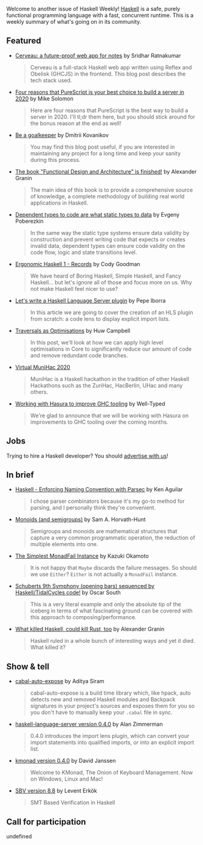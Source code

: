 Welcome to another issue of Haskell Weekly!
[Haskell](https://www.haskell.org) is a safe, purely functional programming language with a fast, concurrent runtime.
This is a weekly summary of what's going on in its community.

## Featured

- [Cerveau: a future-proof web app for notes](https://www.srid.ca/689c4a39.html) by Sridhar Ratnakumar
  > Cerveau is a full-stack Haskell web app written using Reflex and Obelisk (GHCJS) in the frontend. This blog post describes the tech stack used.

- [Four reasons that PureScript is your best choice to build a server in 2020](https://meeshkan.com/blog/purescript-2020/) by Mike Solomon
  > Here are four reasons that PureScript is the best way to build a server in 2020. I'll tl;dr them here, but you should stick around for the bonus reason at the end as well!

- [Be a goalkeeper](https://kodimensional.dev/goalkeeper) by Dmitrii Kovanikov
  > You may find this blog post useful, if you are interested in maintaining any project for a long time and keep your sanity during this process.

- [The book "Functional Design and Architecture" is finished!](https://np.reddit.com/r/haskell/comments/illft7/the_book_functional_design_and_architecture_is/) by Alexander Granin
  > The main idea of this book is to provide a comprehensive source of knowledge, a complete methodology of building real world applications in Haskell.

- [Dependent types to code are what static types to data](https://www.poberezkin.com/posts/2020-09-04-dependent-types-to-code-are-what-static-types-to-data.html) by Evgeny Poberezkin
  > In the same way the static type systems ensure data validity by construction and prevent writing code that expects or creates invalid data, dependent types can ensure code validity on the code flow, logic and state transitions level.

- [Ergonomic Haskell 1 - Records](https://codygman.dev/posts/2020-09-07-Ergonomic_haskell_1_records.html) by Cody Goodman
  > We have heard of Boring Haskell, Simple Haskell, and Fancy Haskell... but let's ignore all of those and focus more on us. Why not make Haskell feel nicer to use?

- [Let's write a Haskell Language Server plugin](https://github.com/pepeiborra/hls-tutorial/tree/72d06de5f20f3a57fea8d5c0df309694e2731d42) by Pepe Iborra
  > In this article we are going to cover the creation of an HLS plugin from scratch: a code lens to display explicit import lists.

- [Traversals as Optimisations](https://icicle-lang.github.io/posts/2020-09-04-traversals-for-optimisations.html) by Huw Campbell
  > In this post, we'll look at how we can apply high level optimisations in Core to significantly reduce our amount of code and remove redundant code branches.

- [Virtual MuniHac 2020](https://munihac.de/2020.html)
  > MuniHac is a Haskell hackathon in the tradition of other Haskell Hackathons such as the ZuriHac, HacBerlin, UHac and many others.

- [Working with Hasura to improve GHC tooling](https://www.well-typed.com/blog/2020/09/working-with-hasura-ghc-tooling/) by Well-Typed
  > We're glad to announce that we will be working with Hasura on improvements to GHC tooling over the coming months.

## Jobs

Trying to hire a Haskell developer?
You should [advertise with us](https://haskellweekly.news/advertising.html)!

## In brief

- [Haskell - Enforcing Naming Convention with Parsec](https://dev.to/piq9117/haskell-enforcing-naming-convention-with-parsec-1f2h) by Ken Aguilar
  > I chose parser combinators because it's my go-to method for parsing, and I personally think they're convenient.

- [Monoids (and semigroups)](https://dev.to/samhh/monoids-and-semigroups-2b94) by Sam A. Horvath-Hunt
  > Semigroups and monoids are mathematical structures that capture a very common programmatic operation, the reduction of multiple elements into one.

- [The Simplest MonadFail Instance](https://dev.to/kakkun61/the-simplest-monadfail-instance-2i4e) by Kazuki Okamoto
  > It is not happy that `Maybe` discards the failure messages. So should we use `Either`? `Either` is not actually a `MonadFail` instance.

- [Schuberts 9th Symphony (opening bars) sequenced by Haskell/TidalCycles code!](https://np.reddit.com/r/haskell/comments/ilrc8i/schuberts_9th_symphony_opening_bars_sequenced_by/) by Oscar South
  > This is a very literal example and only the absolute tip of the iceberg in terms of what fascinating ground can be covered with this approach to composing/performance.

- [What killed Haskell, could kill Rust, too](https://gist.github.com/graninas/22ab535d2913311e47a742c70f1d2f2b/c4e1b25cefe673a0c1d1bec4c24690121f31fa21) by Alexander Granin
  > Haskell ruled in a whole bunch of interesting ways and yet it died. What killed it?

## Show & tell

- [cabal-auto-expose](https://github.com/deech/cabal-auto-expose/tree/57ca8217f92162f3ec00920d6a8743620e9c770c/cabal-auto-expose) by Aditya Siram
  > cabal-auto-expose is a build time library which, like hpack, auto detects new and removed Haskell modules and Backpack signatures in your project's sources and exposes them for you so you don't have to manually keep your `.cabal` file in sync.

- [haskell-language-server version 0.4.0](https://github.com/haskell/haskell-language-server/releases/tag/0.4.0) by Alan Zimmerman
  > 0.4.0 introduces the import lens plugin, which can convert your import statements into qualified imports, or into an explicit import list.

- [kmonad version 0.4.0](https://np.reddit.com/r/haskell/comments/inaqwe/announcing_kmonad_040_the_onion_advances/) by David Janssen
  > Welcome to KMonad, The Onion of Keyboard Management. Now on Windows, Linux and Mac!

- [SBV version 8.8](https://github.com/LeventErkok/sbv/blob/fe5f5aff026307a1582cc7eafbbabd26796ef434/CHANGES.md#version-88-2020-09-04) by Levent Erkök
  > SMT Based Verification in Haskell

## Call for participation

undefined
